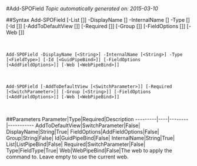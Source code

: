 #Add-SPOField
*Topic automatically generated on: 2015-03-10*


##Syntax
    Add-SPOField [-List [<ListPipeBind>]] -DisplayName [<String>] -InternalName [<String>] -Type [<FieldType>] [-Id [<GuidPipeBind>]] [-AddToDefaultView [<SwitchParameter>]] [-Required [<SwitchParameter>]] [-Group [<String>]] [-FieldOptions [<AddFieldOptions>]] [-Web [<WebPipeBind>]]

&nbsp;

    Add-SPOField -DisplayName [<String>] -InternalName [<String>] -Type [<FieldType>] [-Id [<GuidPipeBind>]] [-FieldOptions [<AddFieldOptions>]] [-Web [<WebPipeBind>]]

&nbsp;

    Add-SPOField [-AddToDefaultView [<SwitchParameter>]] [-Required [<SwitchParameter>]] [-Group [<String>]] [-FieldOptions [<AddFieldOptions>]] [-Web [<WebPipeBind>]]

&nbsp;

##Parameters
Parameter|Type|Required|Description
---------|----|--------|-----------
AddToDefaultView|SwitchParameter|False|
DisplayName|String|True|
FieldOptions|AddFieldOptions|False|
Group|String|False|
Id|GuidPipeBind|False|
InternalName|String|True|
List|ListPipeBind|False|
Required|SwitchParameter|False|
Type|FieldType|True|
Web|WebPipeBind|False|The web to apply the command to. Leave empty to use the current web.
